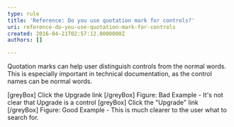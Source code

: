 ```yaml
---
type: rule
title: 'Reference: Do you use quotation mark for controls?'
uri: reference-do-you-use-quotation-mark-for-controls
created: 2016-04-21T02:57:12.0000000Z
authors: []

---
```


Quotation marks can help user distinguish controls from the normal words. This is especially important in technical documentation, as the control names can be normal words.
 
[greyBox]
 Click the Upgrade link 
[/greyBox]
Figure: Bad Example - It's not clear that Upgrade is a control
[greyBox]
 Click the "Upgrade" link 
[/greyBox]
Figure: Good Example - This is much clearer to the user what to search for.
